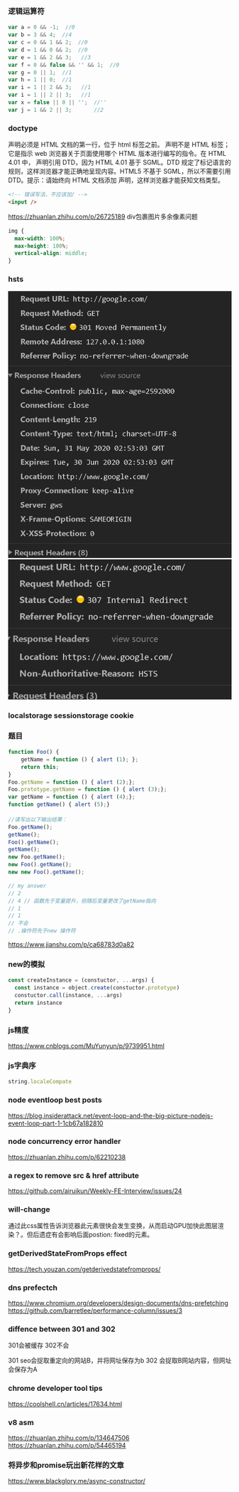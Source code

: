 ### 逻辑运算符
```js
var a = 0 && -1;  //0
var b = 3 && 4;  //4
var c = 0 && 1 && 2;  //0
var d = 1 && 0 && 2;  //0
var e = 1 && 2 && 3;   //3
var f = 0 && false && '' && 1;  //0
var g = 0 || 1;  //1
var h = 1 || 0;  //1
var i = 1 || 2 && 3;   //1
var i = 1 || 2 || 3;   //1
var x = false || 0 || '';  //''
var j = 1 && 2 || 3;       //2
```
### doctype
<!DOCTYPE> 声明必须是 HTML 文档的第一行，位于 html 标签之前。<!DOCTYPE> 声明不是 HTML 标签；它是指示 web 浏览器关于页面使用哪个 HTML 版本进行编写的指令。在 HTML 4.01 中，<!DOCTYPE> 声明引用 DTD，因为 HTML 4.01 基于 SGML。DTD 规定了标记语言的规则，这样浏览器才能正确地呈现内容。HTML5 不基于 SGML，所以不需要引用 DTD。提示：请始终向 HTML 文档添加 <!DOCTYPE> 声明，这样浏览器才能获知文档类型。

```html
<!-- 错误写法，不应该加/ -->
<input />
```
https://zhuanlan.zhihu.com/p/26725189
div包裹图片多余像素问题
```css
img {
  max-width: 100%;
  max-height: 100%;
  vertical-align: middle;
}
```

### hsts
![img](https://github.com/result17/blog/blob/master/imgs/http2https.png?raw=true)
![img](https://github.com/result17/blog/blob/master/imgs/hsts.png?raw=true)

### localstorage sessionstorage cookie

### 题目
```js
function Foo() {
    getName = function () { alert (1); };
    return this;
}
Foo.getName = function () { alert (2);};
Foo.prototype.getName = function () { alert (3);};
var getName = function () { alert (4);};
function getName() { alert (5);}

//请写出以下输出结果：
Foo.getName();
getName();
Foo().getName();
getName();
new Foo.getName();
new Foo().getName();
new new Foo().getName();
```
```js
// my answer
// 2
// 4 // 函数先于变量提升，但随后变量更改了getName指向
// 1
// 1
// 不会
// .操作符先于new 操作符
```
https://www.jianshu.com/p/ca68783d0a82

### new的模拟
```js
const createInstance = (constuctor, ...args) {
  const instance = object.create(constuctor.prototype)
  constuctor.call(instance, ...args)
  return instance
}
```
### js精度
https://www.cnblogs.com/MuYunyun/p/9739951.html

### js字典序
```js
string.localeCompate
```

### node eventloop best posts
https://blog.insiderattack.net/event-loop-and-the-big-picture-nodejs-event-loop-part-1-1cb67a182810

### node concurrency error handler
https://zhuanlan.zhihu.com/p/62210238

### a regex to remove src & href attribute
https://github.com/airuikun/Weekly-FE-Interview/issues/24

### will-change
通过此css属性告诉浏览器此元素很快会发生变换，从而启动GPU加快此图层渲染？。但后遗症有会影响后面postion: fixed的元素。

### getDerivedStateFromProps effect
https://tech.youzan.com/getderivedstatefromprops/

### dns prefectch
https://www.chromium.org/developers/design-documents/dns-prefetching
https://github.com/barretlee/performance-column/issues/3

### diffence between 301 and 302
301会被缓存
302不会

301 seo会捉取重定向的网站B，并将网址保存为b
302 会捉取B网站内容，但网址会保存为A

### chrome developer tool tips
https://coolshell.cn/articles/17634.html

### v8 asm
https://zhuanlan.zhihu.com/p/134647506
https://zhuanlan.zhihu.com/p/54465194

### 将异步和promise玩出新花样的文章
https://www.blackglory.me/async-constructor/